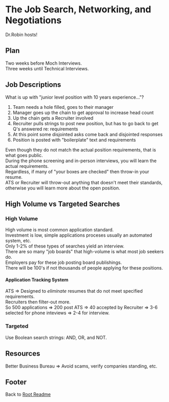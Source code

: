 # The Job Search, Networking, and Negotiations

Dr.Robin hosts!  

## Plan

Two weeks before Moch Interviews.  
Three weeks until Technical Interviews.  

## Job Descriptions

What is up with "junior level position with 10 years experience..."?  

1. Team needs a hole filled, goes to their manager
1. Manager goes up the chain to get approval to increase head count
1. Up the chain gets a Recruiter involved
1. Recruiter pulls strings to post new position, but has to go back to get Q's answered re: requirements
1. At this point some disjointed asks come back and disjointed responses
1. Position is posted with "boilerplate" text and requirements

Even though they do not match the actual position requirements, that is what goes public.  
During the phone screening and in-person interviews, you will learn the actual requirements.  
Regardless, if many of "your boxes are checked" then throw-in your resume.  
ATS or Recruiter will throw-out anything that doesn't meet their standards, otherwise you will learn more about the open position.  

## High Volume vs Targeted Searches

### High Volume

High volume is most common application standard.  
Investment is low, simple applications proceses usually an automated system, etc.  
Only 1-2% of these types of searches yield an interview.  
There are so many "job boards" that high-volume is what most job seekers do.  
Employers pay for these job posting board publishings.  
There will be 100's if not thousands of people applying for these positions.  

#### Application Tracking System

ATS => Designed to *eliminate* resumes that do not meet specified requirements.  
Recruiters then filter-out more.  
So 500 applications => 200 post ATS => 40 accepted by Recruiter => 3-6 selected for phone inteviews => 2-4 for interview.  

### Targeted

Use Boolean search strings: AND, OR, and NOT.  


## Resources

Better Business Bureau => Avoid scams, verify companies standing, etc.  

## Footer

Back to [Root Readme](../README.md)  
